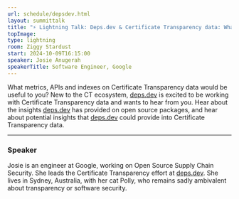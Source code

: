 ```yaml
---
url: schedule/depsdev.html
layout: summittalk
title: "⚡ Lightning Talk: Deps.dev & Certificate Transparency data: What next?"
topImage:
type: lightning
room: Ziggy Stardust
start: 2024-10-09T16:15:00
speaker: Josie Anugerah
speakerTitle: Software Engineer, Google
---
```


<div class="font-google font-medium">

What metrics, APIs and indexes on Certificate Transparency data would be useful to you? New to the CT ecosystem, [deps.dev](https://deps.dev/) is excited to be working with Certificate Transparency data and wants to hear from you. Hear about the insights [deps.dev](https://deps.dev/) has provided on open source packages, and hear about potential insights that [deps.dev](https://deps.dev/) could provide into Certificate Transparency data.

---

### Speaker

Josie is an engineer at Google, working on Open Source Supply Chain Security. She leads the Certificate Transparency effort at [deps.dev](https://deps.dev/). She lives in Sydney, Australia, with her cat Polly, who remains sadly ambivalent about transparency or software security.

</div>